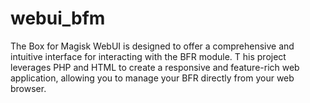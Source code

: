 # webui_bfm
The Box for Magisk WebUI is designed to offer a comprehensive and intuitive interface for interacting with the BFR module. T his project leverages PHP and HTML to create a responsive and feature-rich web application,  allowing you to manage your BFR directly from your web browser.
